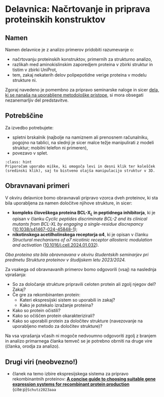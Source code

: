 # Delavnica: Načrtovanje in priprava proteinskih konstruktov

## Namen

Namen delavnice je z analizo primerov pridobiti razumevanje o:
- načrtovanju proteinskih konstruktov, primernih za strukturno analizo,
- razlikah med aminokislinskim zaporedjem proteina v zbirki struktur in tistim v zbirki UniProt,
- tem, zakaj nekaterih delov polipepotidne verige proteina v modelu strukture ni.

Zgoraj navedeno je pomembno za pripravo seminarske naloge in sicer [dela, ki se nanaša na uporabljene metodološke pristope](naloge-navodila.md#vsebinavsebina), si mora obsegati nezanemarljiv del predstavitve.

## Potrebščine

Za izvedbo potrebujete:
- spletni brskalnik (najbolje na namiznem ali prenosnem računalniku, pogojno na tablici, na slednji je sicer malce težje manipulirati z modeli struktur; mobilni telefon ni primeren),
- povezavo v splet.

```{admonition} Miška
:class: hint
Priporočam uporabo miške, ki omogoča levi in desni klik ter kolešček (sredinski klik), saj to bistveno olajša manipulacijo struktur v 3D.
```

## Obravnavani primeri

V okviru delavnice bomo obravnavali pripravo vzorca dveh proteinov, ki sta bila uporabljena za namen določitve njihove strukture, in sicer:
- **kompleks človeškega proteina BCL-X$_L$ in peptidnega inhibitorja**, ki je opisan v članku *Cyclic peptides discriminate BCL-2 and its clinical mutants from BCL-XL by engaging a single-residue discrepancy* ([10.1038/s41467-024-45848-1](https://doi.org/10.1038/s41467-024-45848-1));
- **nikotinskega acetilholinskega receptorja α4**, ki je opisan v članku *Structural mechanisms of α7 nicotinic receptor allosteric modulation and activation* ([10.1016/j.cell.2024.01.032](https://doi.org/10.1016/j.cell.2024.01.032)).

*Oba proteina sta bila obravnavana v okviru študentskih seminarjev pri predmetu Struktura proteinov v študijskem letu 2023/2024.*

Za vsakega od obravnavanih primerov bomo odgovorili (vsaj) na naslednja vprašanja:
- So za določanje strukture pripravili celoten protein ali zgolj njegov del? Zakaj?
- Če gre za rekombinanten protein:
    - Kateri ekspresijski sistem so uporabili in zakaj?
    - Kako je potekalo izražanje proteina?
- Kako so protein očistili?
- Kako so očiščen protein okarakterizirali?
- Kako so uporabili protein za določitev strukture (navezovanje na uporabljeno metodo za določitev strukture)?

Na vsa vprašanja včasih ni mogoče nedvoumno odgovoriti zgolj z branjem in analizo primarnega članka temveč se je potrebno obrniti na druge vire (članka, orodja za analizo).

## Drugi viri (neobvezno!)
- članek na temo izbire ekspresijskega sistema za pripravo rekombinantnih proteinov: [**A concise guide to choosing suitable gene expression systems for recombinant protein production**](https://doi.org/10.1016/j.xpro.2023.102572) {cite:p}`Schutz2023aaa`